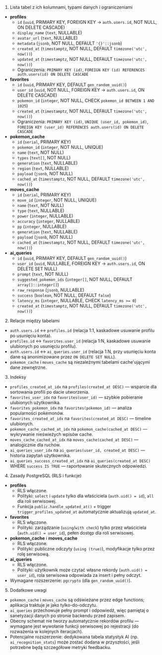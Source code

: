 1. Lista tabel z ich kolumnami, typami danych i ograniczeniami

- **profiles**
  - `id` (`uuid`, PRIMARY KEY, FOREIGN KEY → `auth.users.id`, NOT NULL, ON DELETE CASCADE)
  - `display_name` (`text`, NULLABLE)
  - `avatar_url` (`text`, NULLABLE)
  - `metadata` (`jsonb`, NOT NULL, DEFAULT `'{}'::jsonb`)
  - `created_at` (`timestamptz`, NOT NULL, DEFAULT `timezone('utc', now())`)
  - `updated_at` (`timestamptz`, NOT NULL, DEFAULT `timezone('utc', now())`)
  - Ograniczenia: `PRIMARY KEY (id)`, `FOREIGN KEY (id) REFERENCES auth.users(id) ON DELETE CASCADE`
- **favorites**
  - `id` (`uuid`, PRIMARY KEY, DEFAULT `gen_random_uuid()`)
  - `user_id` (`uuid`, NOT NULL, FOREIGN KEY → `auth.users.id`, ON DELETE CASCADE)
  - `pokemon_id` (`integer`, NOT NULL, CHECK `pokemon_id BETWEEN 1 AND 1025`)
  - `created_at` (`timestamptz`, NOT NULL, DEFAULT `timezone('utc', now())`)
  - Ograniczenia: `PRIMARY KEY (id)`, `UNIQUE (user_id, pokemon_id)`, `FOREIGN KEY (user_id) REFERENCES auth.users(id) ON DELETE CASCADE`
- **pokemon_cache**
  - `id` (`serial`, PRIMARY KEY)
  - `pokemon_id` (`integer`, NOT NULL, UNIQUE)
  - `name` (`text`, NOT NULL)
  - `types` (`text[]`, NOT NULL)
  - `generation` (`text`, NULLABLE)
  - `region` (`text`, NULLABLE)
  - `payload` (`jsonb`, NOT NULL)
  - `cached_at` (`timestamptz`, NOT NULL, DEFAULT `timezone('utc', now())`)
- **moves_cache**
  - `id` (`serial`, PRIMARY KEY)
  - `move_id` (`integer`, NOT NULL, UNIQUE)
  - `name` (`text`, NOT NULL)
  - `type` (`text`, NULLABLE)
  - `power` (`integer`, NULLABLE)
  - `accuracy` (`integer`, NULLABLE)
  - `pp` (`integer`, NULLABLE)
  - `generation` (`text`, NULLABLE)
  - `payload` (`jsonb`, NOT NULL)
  - `cached_at` (`timestamptz`, NOT NULL, DEFAULT `timezone('utc', now())`)
- **ai_queries**
  - `id` (`uuid`, PRIMARY KEY, DEFAULT `gen_random_uuid()`)
  - `user_id` (`uuid`, NULLABLE, FOREIGN KEY → `auth.users.id`, ON DELETE SET NULL)
  - `prompt` (`text`, NOT NULL)
  - `suggested_pokemon_ids` (`integer[]`, NOT NULL, DEFAULT `array[]::integer[]`)
  - `raw_response` (`jsonb`, NULLABLE)
  - `success` (`boolean`, NOT NULL, DEFAULT `false`)
  - `latency_ms` (`integer`, NULLABLE, CHECK `latency_ms >= 0`)
  - `created_at` (`timestamptz`, NOT NULL, DEFAULT `timezone('utc', now())`)

2. Relacje między tabelami

- `auth.users.id` ↔ `profiles.id` (relacja 1:1, kaskadowe usuwanie profilu po usunięciu konta).
- `profiles.id` ↔ `favorites.user_id` (relacja 1:N, kaskadowe usuwanie ulubionych po usunięciu profilu).
- `auth.users.id` ↔ `ai_queries.user_id` (relacja 1:N, przy usunięciu konta dane są anonimizowane przez `ON DELETE SET NULL`).
- `pokemon_cache` i `moves_cache` są niezależnymi tabelami cache'ującymi dane zewnętrzne.

3. Indeksy

- `profiles_created_at_idx` na `profiles(created_at DESC)` — wsparcie dla sortowania profili po dacie utworzenia.
- `favorites_user_idx` na `favorites(user_id)` — szybkie pobieranie ulubionych użytkownika.
- `favorites_pokemon_idx` na `favorites(pokemon_id)` — analiza popularności pokemonów.
- `favorites_created_at_idx` na `favorites(created_at DESC)` — timeline ulubionych.
- `pokemon_cache_cached_at_idx` na `pokemon_cache(cached_at DESC)` — wykrywanie nieświeżych wpisów cache.
- `moves_cache_cached_at_idx` na `moves_cache(cached_at DESC)` — analogicznie dla ruchów.
- `ai_queries_user_idx` na `ai_queries(user_id, created_at DESC)` — historia zapytań użytkownika.
- `ai_queries_success_created_at_idx` na `ai_queries(created_at DESC)` WHERE `success IS TRUE` — raportowanie skutecznych odpowiedzi.

4. Zasady PostgreSQL (RLS i funkcje)

- **profiles**
  - RLS włączone.
  - Polityki: `select` i `update` tylko dla właściciela (`auth.uid() = id`), `all` dla roli serwisowej.
  - Funkcja `public.handle_updated_at()` + trigger `trigger_profiles_updated_at` automatycznie aktualizują `updated_at`.
- **favorites**
  - RLS włączone.
  - Polityki: zarządzanie (`using`/`with check`) tylko przez właściciela (`auth.uid() = user_id`), pełen dostęp dla roli serwisowej.
- **pokemon_cache** i **moves_cache**
  - RLS włączone.
  - Polityki: publiczne odczyty (`using (true)`), modyfikacje tylko przez rolę serwisową.
- **ai_queries**
  - RLS włączone.
  - Polityki: użytkownik może czytać własne rekordy (`auth.uid() = user_id`), rola serwisowa odpowiada za insert i pełny odczyt.
- Wymagane rozszerzenie: `pgcrypto` (dla `gen_random_uuid()`).

5. Dodatkowe uwagi

- `pokemon_cache` i `moves_cache` są odświeżane przez edge functions; aplikacja traktuje je jako tylko-do-odczytu.
- `ai_queries` przechowuje pełny prompt i odpowiedź, więc pamiętaj o sanetyzacji danych po stronie backendu przed zapisem.
- Obecny schemat nie tworzy automatycznie rekordów profilu — wymagane jest wywołanie funkcji serwisowej po rejestracji (do rozważenia w kolejnych iteracjach).
- Potencjalne rozszerzenie: dedykowana tabela statystyk AI (np. `ai_recognition_stats`) może zostać dodana w przyszłości, jeśli potrzebne będą szczegółowe metryki feedbacku.
